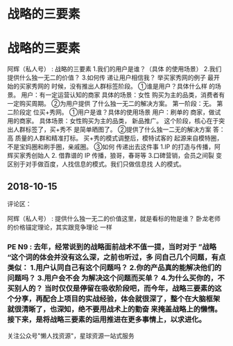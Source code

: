 # 战略的三要素

# 战略的三要素

阿辉（私人号） : 战略的三要素 1.我们的用户是谁？（具体 的使用场景） 2.我们提供什么独一无二的价值？ 3.如何传 递让用户相信我？ 举买家秀网的例子 最开始的买家秀网的 时候，没有推出人群标签阶段。 ①谁是用户？具体什么样 的场景。 用户：有一定运营认知的商家 具体的场景：女性 购买为主的品类，消费者有一定购买周期。 ②为用户提供 了什么独一无二的解决方案。 第一阶段：无。 第二阶段定 位买+秀网。 ①用户是谁？具体的使用场景 用户：刷单的 商家，做试用的商家。 具体场景：女性购买为主的品类， 新品推广。 这个阶段，核心在于突出人群标签了，买+秀不 是简单晒图了。 ②提供了什么独一二无的解决方案 答：高 质量的人群和精准打标。 买+秀的模式调整后，模特试客的 起源来自模特圈，不是宝妈圈和刷手圈，亲戚圈。 ③如何 传递出去这件事 1.IP 的打造与传播，阿辉买家秀创始人 2\. 借靠谱的 IP 传播，狼哥，春哥等 3.口碑营销，会员之间裂 变 区别于对手做百度，人找信息的模式。我们只做信息找 人的模式。

## 2018-10-15

评论区：

阿辉（私人号） : 提供什么独一无二的价值这里，就是看标的物是谁？ 卧龙老师的价格锚定理论，其实跟竞争理论 一样

### PE N9 : 去年，经常说到的战略面前战术不值一提，当时对于 ”战略 “这个词的体会并没有这么深，之前也听过，多 问自己几个问题，有点类似： 1.用户认同自己有这个问题吗？ 2.你的产品真的能解决他们的问题吗？ 3.用户会不会 为解决这个问题而买单？ 4.为什么买你的，不买别人的？ 当时仅仅是停留在吸收阶段吧，而今年，战略三要素的这 个分享，再配合上项目的实战经验，体会就很深了，整个在大脑框架就很清晰了，也深知，绝不要用战术上的勤奋 来掩盖战略上的懒惰。接下来，是将战略三要素的运用推进在更多事情上，以求进化。

关注公众号"懒人找资源"，星球资源一站式服务